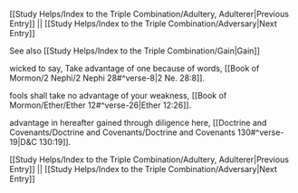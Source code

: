 [[Study Helps/Index to the Triple Combination/Adultery, Adulterer|Previous Entry]]  ||  [[Study Helps/Index to the Triple Combination/Adversary|Next Entry]]

 See also [[Study Helps/Index to the Triple Combination/Gain|Gain]]

 wicked to say, Take advantage of one because of words, [[Book of Mormon/2 Nephi/2 Nephi 28#^verse-8|2 Ne. 28:8]].

 fools shall take no advantage of your weakness, [[Book of Mormon/Ether/Ether 12#^verse-26|Ether 12:26]].

 advantage in hereafter gained through diligence here, [[Doctrine and Covenants/Doctrine and Covenants/Doctrine and Covenants 130#^verse-19|D&C 130:19]].

[[Study Helps/Index to the Triple Combination/Adultery, Adulterer|Previous Entry]]  ||  [[Study Helps/Index to the Triple Combination/Adversary|Next Entry]]